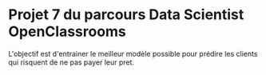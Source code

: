 # Projet 7 du parcours Data Scientist OpenClassrooms

L'objectif est d'entrainer le meilleur modèle possible pour prédire les clients qui risquent de ne pas payer leur pret.
